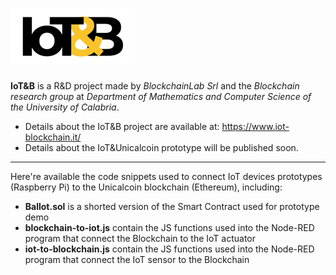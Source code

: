 # <img src="iotb-logo.png" alt="IoT&B">

**IoT&B** is a R&D project made by *BlockchainLab Srl* and the *Blockchain research group* at *Department of Mathematics and Computer Science of the University of Calabria*. 

* Details about the IoT&B project are available at: https://www.iot-blockchain.it/  
* Details about the IoT&Unicalcoin prototype will be published soon.  

---

Here're available the code snippets used to connect IoT devices prototypes (Raspberry Pi) to the Unicalcoin blockchain (Ethereum), including:

 * **Ballot.sol** is a shorted version of the Smart Contract used for prototype demo
 * **blockchain-to-iot.js** contain the JS functions used into the Node-RED program that connect the Blockchain to the IoT actuator
 * **iot-to-blockchain.js** contain the JS functions used into the Node-RED program that connect the IoT sensor to the Blockchain 

